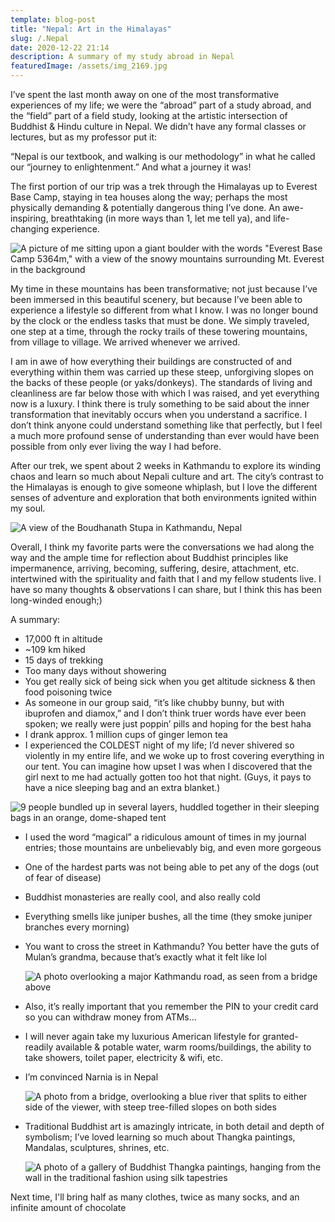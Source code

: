 ```yaml
---
template: blog-post
title: "Nepal: Art in the Himalayas"
slug: /.Nepal
date: 2020-12-22 21:14
description: A summary of my study abroad in Nepal
featuredImage: /assets/img_2169.jpg
---
```

I’ve spent the last month away on one of the most transformative experiences of my life; we were the “abroad” part of a study abroad, and the “field” part of a field study, looking at the artistic intersection of Buddhist & Hindu culture in Nepal. We didn’t have any formal classes or lectures, but as my professor put it:

“Nepal is our textbook, and walking is our methodology” in what he called our “journey to enlightenment.” And what a journey it was!

The first portion of our trip was a trek through the Himalayas up to Everest Base Camp, staying in tea houses along the way; perhaps the most physically demanding & potentially dangerous thing I’ve done. An awe-inspiring, breathtaking (in more ways than 1, let me tell ya), and life-changing experience.

![A picture of me sitting upon a giant boulder with the words "Everest Base Camp 5364m," with a view of the snowy mountains surrounding Mt. Everest in the background](/assets/img_2059.jpg "(Almost) on top of the world!")

My time in these mountains has been transformative; not just because I’ve been immersed in this beautiful scenery, but because I’ve been able to experience a lifestyle so different from what I know. I was no longer bound by the clock or the endless tasks that must be done. We simply traveled, one step at a time, through the rocky trails of these towering mountains, from village to village. We arrived whenever we arrived. 

I am in awe of how everything their buildings are constructed of and everything within them was carried up these steep, unforgiving slopes on the backs of these people (or yaks/donkeys). The standards of living and cleanliness are far below those with which I was raised, and yet everything now is a luxury. I think there is truly something to be said about the inner transformation that inevitably occurs when you understand a sacrifice. I don’t think anyone could understand something like that perfectly, but I feel a much more profound sense of understanding than ever would have been possible from only ever living the way I had before.

After our trek, we spent about 2 weeks in Kathmandu to explore its winding chaos and learn so much about Nepali culture and art. The city’s contrast to the Himalayas is enough to give someone whiplash, but I love the different senses of adventure and exploration that both environments ignited within my soul.

![A view of the Boudhanath Stupa in Kathmandu, Nepal](/assets/img_2296.jpg "Boudhanath Stupa")

Overall, I think my favorite parts were the conversations we had along the way and the ample time for reflection about Buddhist principles like impermanence, arriving, becoming, suffering, desire, attachment, etc. intertwined with the spirituality and faith that I and my fellow students live. I have so many thoughts & observations I can share, but I think this has been long-winded enough;)

A summary:

* 17,000 ft in altitude
* ~109 km hiked
* 15 days of trekking
* Too many days without showering
* You get really sick of being sick when you get altitude sickness & then food poisoning twice
* As someone in our group said, “it’s like chubby bunny, but with ibuprofen and diamox,” and I don’t think truer words have ever been spoken; we really were just poppin’ pills and hoping for the best haha
* I drank approx. 1 million cups of ginger lemon tea
* I experienced the COLDEST night of my life; I’d never shivered so violently in my entire life, and we woke up to frost covering everything in our tent. You can imagine how upset I was when I discovered that the girl next to me had actually gotten too hot that night. (Guys, it pays to have a nice sleeping bag and an extra blanket.)

![9 people bundled up in several layers, huddled together in their sleeping bags in an orange, dome-shaped tent](/assets/img_2499-2.jpg "Huddled in our tent at base camp")

* I used the word “magical” a ridiculous amount of times in my journal entries; those mountains are unbelievably big, and even more gorgeous
* One of the hardest parts was not being able to pet any of the dogs (out of fear of disease)
* Buddhist monasteries are really cool, and also really cold
* Everything smells like juniper bushes, all the time (they smoke juniper branches every morning)
* You want to cross the street in Kathmandu? You better have the guts of Mulan’s grandma, because that’s exactly what it felt like lol

  ![A photo overlooking a major Kathmandu road, as seen from a bridge above](/assets/img_2283.jpg "A major road in Kathmandu")
* Also, it’s really important that you remember the PIN to your credit card so you can withdraw money from ATMs…
* I will never again take my luxurious American lifestyle for granted- readily available & potable water, warm rooms/buildings, the ability to take showers, toilet paper, electricity & wifi, etc.
* I’m convinced Narnia is in Nepal

  ![A photo from a bridge, overlooking a blue river that splits to either side of the viewer, with steep tree-filled slopes on both sides](/assets/img_2132.jpg "A Himalayan River")
* Traditional Buddhist art is amazingly intricate, in both detail and depth of symbolism; I’ve loved learning so much about Thangka paintings, Mandalas, sculptures, shrines, etc.

  ![A photo of a gallery of Buddhist Thangka paintings, hanging from the wall in the traditional fashion using silk tapestries](/assets/img_2304.jpg "A Thangka Painting School")

Next time, I'll bring half as many clothes, twice as many socks, and an infinite amount of chocolate